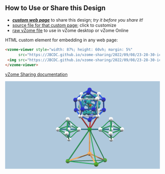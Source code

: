 
## How to Use or Share this Design

 - [***custom web page***][post] to share this design; *try it before you share it!*
 - [source file for that custom page][source]; click to customize
 - [raw vZome file][raw] to use in vZome desktop or vZome Online
 
 HTML custom element for embedding in any web page:
 ```html
<vzome-viewer style="width: 87%; height: 60vh; margin: 5%"
       src="https://JBCDC.github.io/vzome-sharing/2022/09/08/23-28-30-icosadode9/icosadode9.vZome" >
  <img src="https://JBCDC.github.io/vzome-sharing/2022/09/08/23-28-30-icosadode9/icosadode9.png" />
</vzome-viewer>
 ```

[vZome Sharing documentation](https://vzome.github.io/vzome/sharing.html#how-it-works)

![Image](<icosadode9.png>)


[post]: <https://JBCDC.github.io/vzome-sharing/2022/09/08/icosadode9-23-28-30.html>
[source]: <https://github.com/JBCDC/vzome-sharing/edit/main/_posts/2022-09-08-icosadode9-23-28-30.md>
[raw]: <https://raw.githubusercontent.com/JBCDC/vzome-sharing/main/2022/09/08/23-28-30-icosadode9/icosadode9.vZome>